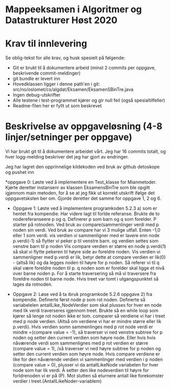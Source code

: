 # Mappeeksamen i Algoritmer og Datastrukturer Høst 2020

# Krav til innlevering

Se oblig-tekst for alle krav, og husk spesielt på følgende:

* Git er brukt til å dokumentere arbeid (minst 2 commits per oppgave, beskrivende commit-meldinger)	
* git bundle er levert inn
* Hovedklassen ligger i denne path'en i git: src/no/oslomet/cs/algdat/Eksamen/EksamenSBinTre.java
* Ingen debug-utskrifter
* Alle testene i test-programmet kjører og gir null feil (også spesialtilfeller)
* Readme-filen her er fyllt ut som beskrevet


# Beskrivelse av oppgaveløsning (4-8 linjer/setninger per oppgave)

Vi har brukt git til å dokumentere arbeidet vårt. Jeg har 16 commits totalt, og hver logg-melding beskriver det jeg har gjort av endringer.

Jeg har lagret den opprinnelige kildekoden ved bruk av github detoskope og pushet inn

*oppgave 0: Løste ved å implementere en Test_klasse for Mianmetoder. Kjørte deretter instansenr av klassen EksamensBinTre som ble opgitt igjennom main metoden,
            for å se at jeg fikk ut korrekt utskrift ifølge det oppgavetsksten ber om. Gjorde deretter det samme for oppgave 1, 2 og 6. 

* Oppgave 1: Løste ved å implementere programkoden 5.2.3 a) som er hentet fra kompendie. Har videre lagt til forlde referanse.
             Brukte de to nodereferanseere p og q. Definerer p som barn og q som forelder. P starter på rotnoden. 
             Ved bruk av compare(sammenlinger verdi med p noden sin verdi. Ved bruk av compare har vi 3 mulige utfall. Enten -1,0 eller 1 som verdi.
             vis verdien vi sammenligner med er lavere enn node p.verdi(-1) så flytter vi peker p til venstre barn. og verdien settes som venstre barn til p noden
             Vis compare verdien er større en node p.verdi(1) så skal vi flytte pekeren til høyre side av foreldre noden.
             Vis verdien vi sammenligner med p.verdi er lik, betyr dette at compare verdien er lik(0) - (altså lik) og da legges noden til høyre for p noden.
             Så referer vi til q skal være foreldre noden til p. q noden som er forelder skal ligge et nivå over barne noden p.
             For å starte traversering så må vi traversere fra foreldre noden til barne node. 
             Hvis treet var tomt i utgangspunktet så lages da rotnoden.  
           

* Oppgave 2: Løse ved å ta ibruk programkode 5.2.6 oppgave 2) fra kompendie. Definerte først node p som rot noden. Definerte så
             variabelelen antallLike_NodeVerdier som skal plusses for hver en node med lik verdi traverseres igjennom treet.
             Brukte så en while loop som kjører så lenge rot noden ikke er tom. comparer så verdiene vi har i treet med p node verdien. 
              (Altså om verdiene vi har er mindre større eller lik p.verdi). Hvis verdien somn sammenlinges med p rot node verdi er mindre =(compare value = -1),
              så traverser vi ned venstre subtree for p noden og setter den current verdien som høyre node. 
              Eller hvis hvis nåværende verdi som sammenlignes med p rot verdien er større (compare value = 1),
              /så traverser vi ned høyre subtree for p noden og setter den current verdien som høyre node.
              Hvis compare verdiene er like for den nåværende verdien vi sammenlinger med verdien i p noden (compare value = 0),
              plusser vi da antallLikeNode variabelen for hver node som har lik verdi. Å setter den like nodeverdien til høyre for forldrenoden vi er på (P).
              Mot slutten så eturnere antall like forekomster verdier i treet.(AntallLikeNoder-variablem) 
              
